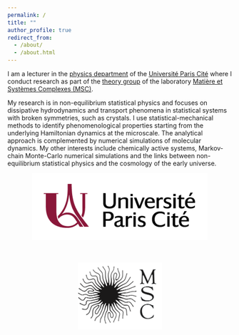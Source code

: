 ```yaml
---
permalink: /
title: ""
author_profile: true
redirect_from: 
  - /about/
  - /about.html
---
```




I am a lecturer in the [physics department](https://physique.u-paris.fr/) of the [Université Paris Cité](https://u-paris.fr/) where I conduct research as part of the [theory group](https://sites.google.com/view/theory-of-complex-systems/) of the laboratory [Matière et Systèmes Complexes (MSC)](https://msc.u-paris.fr/). 

My research is in non-equilibrium statistical physics and focuses on dissipative hydrodynamics and transport phenomena in statistical systems with broken symmetries, such as crystals. I use statistical-mechanical methods to identify phenomenological properties starting from the underlying Hamiltonian dynamics at the microscale. The analytical approach is complemented by numerical simulations of molecular dynamics. My other interests include chemically active systems, Markov-chain Monte-Carlo numerical simulations and the links between non-equilibrium statistical physics and the cosmology of the early universe.

<div style="display: flex; justify-content: center; gap: 50px; flex-wrap: wrap;">
   <img src="/images/Logo_UPC.png" alt="Logo_UPC" style="height: 150px; width: auto;">
  <img src="/images/Logo_MSC.png" alt="Logo_MSC" style="height: 150px; width: auto;">
</div>


